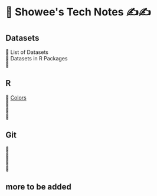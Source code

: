 # 💎 Showee's Tech Notes ✍️✍️

## Datasets
📌 List of Datasets <br>
📌 Datasets in R Packages<br>
📌 <br>

## R

📌 [Colors](https://github.com/ShokoLocoMocco/tech-notes/blob/gh-pages/R/colors.md#r-colors-) <br>
📌 <br>
📌 <br>
📌 <br>

## Git
📌 <br>
📌 <br>
📌 <br>
📌 <br>

## more to be added
